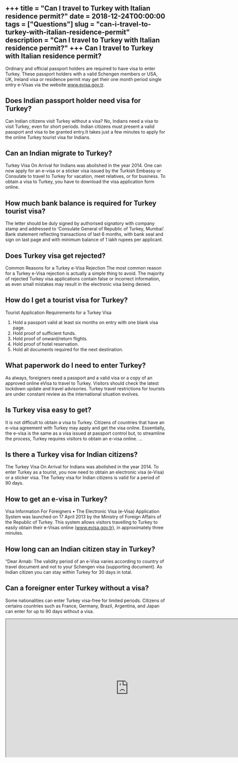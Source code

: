 +++
title = "Can I travel to Turkey with Italian residence permit?"
date = 2018-12-24T00:00:00
tags = ["Questions"]
slug = "can-i-travel-to-turkey-with-italian-residence-permit"
description = "Can I travel to Turkey with Italian residence permit?"
+++
Can I travel to Turkey with Italian residence permit?
-----------------------------------------------------

Ordinary and official passport holders are required to have visa to enter Turkey. These passport holders with a valid Schengen members or USA, UK, Ireland visa or residence permit may get their one month period single entry e-Visas via the website www.evisa.gov.tr.

Does Indian passport holder need visa for Turkey?
-------------------------------------------------

Can Indian citizens visit Turkey without a visa? No, Indians need a visa to visit Turkey, even for short periods. Indian citizens must present a valid passport and visa to be granted entry.It takes just a few minutes to apply for the online Turkey tourist visa for Indians.

Can an Indian migrate to Turkey?
--------------------------------

Turkey Visa On Arrival for Indians was abolished in the year 2014. One can now apply for an e-visa or a sticker visa issued by the Turkish Embassy or Consulate to travel to Turkey for vacation, meet relatives, or for business. To obtain a visa to Turkey, you have to download the visa application form online.

How much bank balance is required for Turkey tourist visa?
----------------------------------------------------------

The letter should be duly signed by authorised signatory with company stamp and addressed to ‘Consulate General of Republic of Turkey, Mumbai’. Bank statement reflecting transactions of last 6 months, with bank seal and sign on last page and with minimum balance of 1 lakh rupees per applicant.

Does Turkey visa get rejected?
------------------------------

Common Reasons for a Turkey e-Visa Rejection The most common reason for a Turkey e-Visa rejection is actually a simple thing to avoid. The majority of rejected Turkey visa applications contain false or incorrect information, as even small mistakes may result in the electronic visa being denied.

How do I get a tourist visa for Turkey?
---------------------------------------

Tourist Application Requirements for a Turkey Visa

1. Hold a passport valid at least six months on entry with one blank visa page.
2. Hold proof of sufficient funds.
3. Hold proof of onward/return flights.
4. Hold proof of hotel reservation.
5. Hold all documents required for the next destination.

What paperwork do I need to enter Turkey?
-----------------------------------------

As always, foreigners need a passport and a valid visa or a copy of an approved online eVisa to travel to Turkey. Visitors should check the latest lockdown update and travel advisories. Turkey travel restrictions for tourists are under constant review as the international situation evolves.

Is Turkey visa easy to get?
---------------------------

It is not difficult to obtain a visa to Turkey. Citizens of countries that have an e-visa agreement with Turkey may apply and get the visa online. Essentially, the e-visa is the same as a visa issued at passport control but, to streamline the process, Turkey requires visitors to obtain an e-visa online. …

Is there a Turkey visa for Indian citizens?
-------------------------------------------

The Turkey Visa On Arrival for Indians was abolished in the year 2014. To enter Turkey as a tourist, you now need to obtain an electronic visa (e-Visa) or a sticker visa. The Turkey visa for Indian citizens is valid for a period of 90 days.

How to get an e-visa in Turkey?
-------------------------------

Visa Information For Foreigners • The Electronic Visa (e-Visa) Application System was launched on 17 April 2013 by the Ministry of Foreign Affairs of the Republic of Turkey. This system allows visitors travelling to Turkey to easily obtain their e-Visas online (www.evisa.gov.tr), in approximately three minutes.

How long can an Indian citizen stay in Turkey?
----------------------------------------------

“Dear Arnab: The validity period of an e-Visa varies according to country of travel document and not to your Schengen visa (supporting document). As Indian citizen you can stay within Turkey for 30 days in total.

Can a foreigner enter Turkey without a visa?
--------------------------------------------

Some nationalities can enter Turkey visa-free for limited periods. Citizens of certains countries such as France, Germany, Brazil, Argentina, and Japan can enter for up to 90 days without a visa.

<iframe allow="accelerometer; autoplay; clipboard-write; encrypted-media; gyroscope; picture-in-picture" allowfullscreen="" class="__youtube_prefs__  epyt-is-override  no-lazyload" data-no-lazy="1" data-origheight="433" data-origwidth="770" data-skipgform_ajax_framebjll="" height="433" id="_ytid_63606" loading="lazy" src="https://www.youtube.com/embed/P146z0P4YzE?enablejsapi=1&autoplay=0&cc_load_policy=0&cc_lang_pref=&iv_load_policy=1&loop=0&modestbranding=0&rel=1&fs=1&playsinline=0&autohide=2&theme=dark&color=red&controls=1&" title="YouTube player" width="770"></iframe>